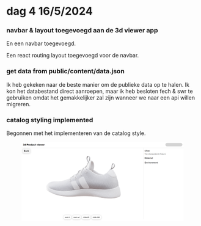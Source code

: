 # dag 4 16/5/2024

### navbar & layout toegevoegd aan de 3d viewer app&#x20;

En een navbar toegevoegd.

Een react routing layout toegevoegd voor de navbar.

### get data from public/content/data.json

Ik heb gekeken naar de beste manier om de publieke data op te halen. Ik kon het databestand direct aanroepen, maar ik heb besloten fech & swr te gebruiken omdat het gemakkelijker zal zijn wanneer we naar een api willen migreren.

### catalog styling implemented&#x20;

Begonnen met het implementeren van de catalog style.

<figure><img src="../.gitbook/assets/Schermafbeelding 2024-05-16 133837.png" alt=""><figcaption></figcaption></figure>
